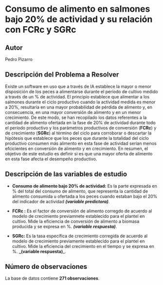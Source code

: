 # Consumo de alimento en salmones bajo 20% de actividad y su relación con FCRc y SGRc

## Autor
Pedro Pizarro

## Descripción del Problema a Resolver

Existe un software en uso que a través de IA establece la mayor o menor disposición de los peces a alimentarse durante el período de cultivo medido a través de un % de actividad. El principio establece que alimentar a los salmones durante el ciclo productivo cuando la actividad medida es menor a 20%, resultaría en una mayor probabilidad de pérdida de alimento y, en consecuencia, en una mayor conversión de alimento y en un menor crecimiento. De este modo, se han recopilado los datos 
referentes a la cantidad de alimento ofertada en la fase de 20% de actividad durante todo el período productivo y los parámetros productivos de conversión (**FCRc**) y 
de crecimiento (**SGRc**) al término del ciclo para corroborar o descartar la hipótesis que establece que los peces que durante la totalidad del ciclo productivo consumen más alimento en esta fase de actividad serían menos efcicientes en conversión de alimento y en crecimiento. En resumen, el objetivo de este estudio es definir si es que una mayor oferta de alimento en esta fase afecta el desempeño productivo.

## Descripción de las variables de estudio

- **Consumo de alimento bajo 20% de actividad:** Es la parte expresada en % del total del consumo de alimento, que representa la cantidad de alimento consumida u ofertada a los peces cuando estaban bajo el 20% del indicador de actividad **_(variable predictora)_**.

- **FCRc :** Es el factor de conversión de alimento corregdo de acuerdo al modelo de crecimiento previamnete establecido para el plantel en cultivo. Mide la eficiencia de conversión de alimento a biomasa producida y se expresa en %. **_(variable respuesta)_**.

- **SGRc:** Es la tasa específica de crecimiento corregida de acuerdo al modelo de crecimiento previamente establecido para el plantel en cultivo. Mide la eficiencia del crecimiento en el tiempo y se expresa en %. **_(variable respuesta)**_.    

## Número de observaciones

La base de datos contiene **271 observaciones**.


